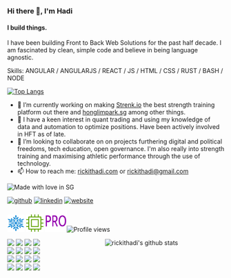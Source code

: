 


### Hi there 👋, I'm Hadi
#### I build things.
I have been building Front to Back Web Solutions for the past half decade. I am fascinated by clean, simple code and believe in being language agnostic.

Skills: ANGULAR / ANGULARJS / REACT / JS / HTML / CSS / RUST / BASH / NODE


[![Top Langs](https://github-readme-stats.vercel.app/api/top-langs/?username=rickithadi)](https://github.com/anuraghazra/github-readme-stats)
- 🔭 I’m currently working on  making [Strenk.io](https://strenk.io) the best strength training platform out there and [honglimpark.sg](honglimpark.sg) among other things. 
- 🚀 I have a keen interest in quant trading and using my knowledge of data and automation to optimize positions. Have been actively involved in HFT as of late.
- 👯 I’m looking to collaborate on  on projects furthering digital and political freedoms, tech education, open governance. I'm also really into strength training and maximising athletic performance through the use of technology. 
- 📫 How to reach me:  [rickithadi.com](rickithadi.com)  or rickithadi@gmail.com

![Made with love in SG](https://madewithlove.now.sh/sg?template=for-the-badge)

[<img src='https://cdn.jsdelivr.net/npm/simple-icons@3.0.1/icons/github.svg' alt='github' height='40'>](https://github.com/rickithadi)  [<img src='https://cdn.jsdelivr.net/npm/simple-icons@3.0.1/icons/linkedin.svg' alt='linkedin' height='40'>](https://www.linkedin.com/in/hadi-rickit/)  [<img src='https://cdn.jsdelivr.net/npm/simple-icons@3.0.1/icons/icloud.svg' alt='website' height='40'>](https://rickithadi.com)  

<a href='https://archiveprogram.github.com/'><img src='https://raw.githubusercontent.com/acervenky/animated-github-badges/master/assets/acbadge.gif' width='40' height='40'></a> <a href='https://docs.github.com/en/developers'><img src='https://raw.githubusercontent.com/acervenky/animated-github-badges/master/assets/devbadge.gif' width='40' height='40'></a> <a href='https://github.com/pricing'><img src='https://raw.githubusercontent.com/acervenky/animated-github-badges/master/assets/pro.gif' width='50' height='50'></a>![Profile views](https://gpvc.arturio.dev/rickithadi)  


<p>
    <img width="55%" align="right" alt="rickithadi's github stats" src="https://github-readme-stats.vercel.app/api?username=rickithadi&show_icons=true&count_private=true" />
  </a>
<!-- Your languages and tools. Be careful with the alignment. 
  You can use this sites to get logos: https://www.vectorlogo.zone or https://simpleicons.org/
  -->
  <img width="10%" src="https://www.vectorlogo.zone/logos/amazon_aws/amazon_aws-ar21.svg">
	<img width="10%" src="https://www.vectorlogo.zone/logos/linux/linux-ar21.svg">
	<img width="10%" src="https://www.vectorlogo.zone/logos/packerio/packerio-ar21.svg">
	<img width="10%" src="https://www.vectorlogo.zone/logos/ansible/ansible-ar21.svg">
  <br />
  <img width="10%" src="https://www.vectorlogo.zone/logos/git-scm/git-scm-ar21.svg">
	<img width="10%" src="https://www.vectorlogo.zone/logos/jenkins/jenkins-ar21.svg">
	<img width="10%" src="https://www.vectorlogo.zone/logos/docker/docker-ar21.svg">
	<img width="10%" src="https://www.vectorlogo.zone/logos/kubernetes/kubernetes-ar21.svg">
  <br />
  <img width="10%" src="https://www.vectorlogo.zone/logos/apache/apache-official.svg">
	<img width="10%" src="https://www.vectorlogo.zone/logos/nginx/nginx-ar21.svg">
	<img width="10%" src="https://www.vectorlogo.zone/logos/mysql/mysql-ar21.svg">
	<img width="10%" src="https://www.vectorlogo.zone/logos/wordpress/wordpress-ar21.svg">
  <br />
  <img width="10%" src="https://www.vectorlogo.zone/logos/debian/debian-ar21.svg">
	<img width="10%" src="https://www.vectorlogo.zone/logos/centos/centos-ar21.svg">
	<img width="10%" src="https://www.vectorlogo.zone/logos/redhat/redhat-ar21.svg">
	<img width="10%" src="https://www.vectorlogo.zone/logos/gnu_bash/gnu_bash-ar21.svg">
</p>

<!--
**rickithadi/rickithadi** is a ✨ _special_ ✨ repository because its `README.md` (this file) appears on your GitHub profile.

Here are some ideas to get you started:



- 🔭 I’m currently working on ...
- 🌱 I’m currently learning ...
- 👯 I’m looking to collaborate on ...
- 🤔 I’m looking for help with ...
- 💬 Ask me about ...
- 📫 How to reach me: ...
- 😄 Pronouns: ...
- ⚡ Fun fact: ...
-->
